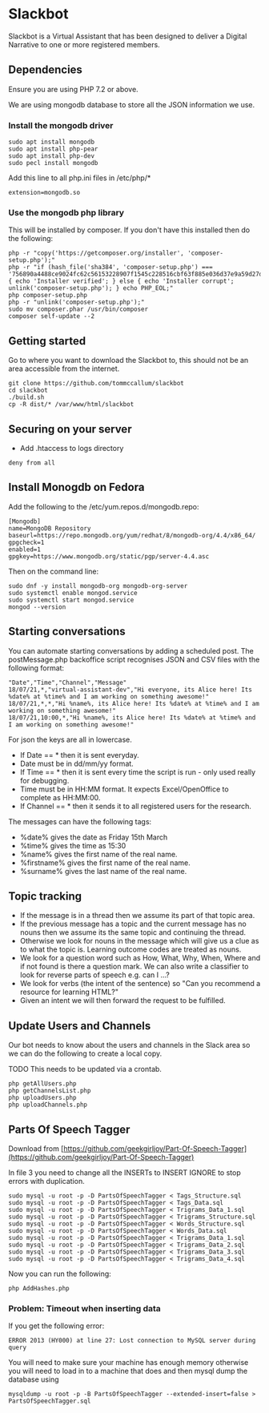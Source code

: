 # Slackbot

Slackbot is a Virtual Assistant that has been designed to deliver a Digital Narrative to one or more registered members.

## Dependencies

Ensure you are using PHP 7.2 or above.

We are using mongodb database to store all the JSON information we use.  

### Install the mongodb driver

```
sudo apt install mongodb
sudo apt install php-pear
sudo apt install php-dev
sudo pecl install mongodb
```

Add this line to all php.ini files in /etc/php/*

```
extension=mongodb.so
```

### Use the mongodb php library

This will be installed by composer.   If you don't have this installed then do the following:

```
php -r "copy('https://getcomposer.org/installer', 'composer-setup.php');"
php -r "if (hash_file('sha384', 'composer-setup.php') === '756890a4488ce9024fc62c56153228907f1545c228516cbf63f885e036d37e9a59d27d63f46af1d4d07ee0f76181c7d3') { echo 'Installer verified'; } else { echo 'Installer corrupt'; unlink('composer-setup.php'); } echo PHP_EOL;"
php composer-setup.php
php -r "unlink('composer-setup.php');"
sudo mv composer.phar /usr/bin/composer
composer self-update --2
```


## Getting started

Go to where you want to download the Slackbot to, this should not be an area accessible from the internet.

```
git clone https://github.com/tommccallum/slackbot
cd slackbot
./build.sh
cp -R dist/* /var/www/html/slackbot
```

## Securing on your server

* Add .htaccess to logs directory

```
deny from all
```

## Install Monogdb on Fedora

Add the following to the /etc/yum.repos.d/mongodb.repo:

```
[Mongodb]
name=MongoDB Repository
baseurl=https://repo.mongodb.org/yum/redhat/8/mongodb-org/4.4/x86_64/
gpgcheck=1
enabled=1
gpgkey=https://www.mongodb.org/static/pgp/server-4.4.asc
```

Then on the command line:
```
sudo dnf -y install mongodb-org mongodb-org-server
sudo systemctl enable mongod.service 
sudo systemctl start mongod.service 
mongod --version
```

## Starting conversations

You can automate starting conversations by adding a scheduled post.  The postMessage.php backoffice script recognises JSON and CSV files with the following format:

```
"Date","Time","Channel","Message"
18/07/21,*,"virtual-assistant-dev","Hi everyone, its Alice here! Its %date% at %time% and I am working on something awesome!"
18/07/21,*,*,"Hi %name%, its Alice here! Its %date% at %time% and I am working on something awesome!"
18/07/21,10:00,*,"Hi %name%, its Alice here! Its %date% at %time% and I am working on something awesome!"
```

For json the keys are all in lowercase.

* If Date == * then it is sent everyday.
* Date must be in dd/mm/yy format.
* If Time == * then it is sent every time the script is run - only used really for debugging.
* Time must be in HH:MM format.  It expects Excel/OpenOffice to complete as HH:MM:00.
* If Channel == * then it sends it to all registered users for the research.

The messages can have the following tags:

* %date% gives the date as Friday 15th March
* %time% gives the time as 15:30
* %name% gives the first name of the real name.
* %firstname% gives the first name of the real name.
* %surname% gives the last name of the real name.

## Topic tracking

* If the message is in a thread then we assume its part of that topic area.
* If the previous message has a topic and the current message has no nouns then we assume its the same topic and continuing the thread.
* Otherwise we look for nouns in the message which will give us a clue as to what the topic is.  Learning outcome codes are treated as nouns.
* We look for a question word such as How, What, Why, When, Where and if not found is there a question mark.  We can also write a classifier to look for reverse parts of speech e.g. can I ...?
* We look for verbs (the intent of the sentence) so "Can you recommend a resource for learning HTML?"
* Given an intent we will then forward the request to be fulfilled.

## Update Users and Channels

Our bot needs to know about the users and channels in the Slack area so we can do the following to create a local copy.  

TODO This needs to be updated via a crontab.

```
php getAllUsers.php 
php getChannelsList.php 
php uploadUsers.php 
php uploadChannels.php 
```



## Parts Of Speech Tagger

Download from [https://github.com/geekgirljoy/Part-Of-Speech-Tagger](https://github.com/geekgirljoy/Part-Of-Speech-Tagger)

In file 3 you need to change all the INSERTs to INSERT IGNORE to stop errors with duplication.

```
sudo mysql -u root -p -D PartsOfSpeechTagger < Tags_Structure.sql 
sudo mysql -u root -p -D PartsOfSpeechTagger < Tags_Data.sql 
sudo mysql -u root -p -D PartsOfSpeechTagger < Trigrams_Data_1.sql 
sudo mysql -u root -p -D PartsOfSpeechTagger < Trigrams_Structure.sql 
sudo mysql -u root -p -D PartsOfSpeechTagger < Words_Structure.sql 
sudo mysql -u root -p -D PartsOfSpeechTagger < Words_Data.sql 
sudo mysql -u root -p -D PartsOfSpeechTagger < Trigrams_Data_1.sql 
sudo mysql -u root -p -D PartsOfSpeechTagger < Trigrams_Data_2.sql 
sudo mysql -u root -p -D PartsOfSpeechTagger < Trigrams_Data_3.sql 
sudo mysql -u root -p -D PartsOfSpeechTagger < Trigrams_Data_4.sql 
```

Now you can run the following:

```
php AddHashes.php
```

### Problem: Timeout when inserting data

If you get the following error:

```
ERROR 2013 (HY000) at line 27: Lost connection to MySQL server during query
```

You will need to make sure your machine has enough memory otherwise you will need to load in to a machine that does and then mysql dump the database using
```
mysqldump -u root -p -B PartsOfSpeechTagger --extended-insert=false > PartsOfSpeechTagger.sql
```